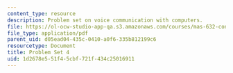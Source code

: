 ```yaml
---
content_type: resource
description: Problem set on voice communication with computers.
file: https://ol-ocw-studio-app-qa.s3.amazonaws.com/courses/mas-632-conversational-computer-systems-fall-2008/1d2678e551f45cbf721f434c25016911_ps4.pdf
file_type: application/pdf
parent_uid: d05ead04-435c-0410-a0f6-335b812199c6
resourcetype: Document
title: Problem Set 4
uid: 1d2678e5-51f4-5cbf-721f-434c25016911
---
```

